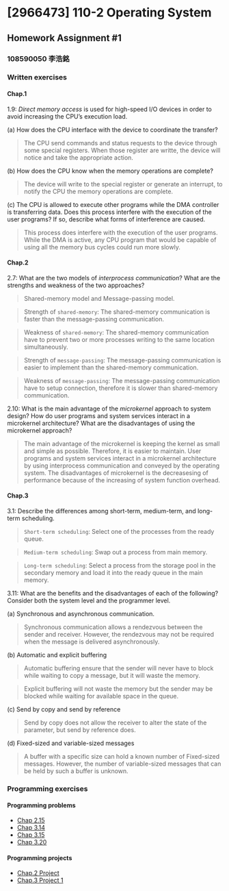 # [2966473] 110-2 Operating System

## Homework Assignment #1

### 108590050 李浩銘

### Written exercises

#### Chap.1

1.9:
*Direct memory access* is used for high-speed I/O devices in order to avoid increasing the CPU’s execution load.

(a) How does the CPU interface with the device to coordinate the transfer?
> The CPU send commands and status requests to the device through some special registers. When those register are writte, the device will notice and take the appropriate action.

(b) How does the CPU know when the memory operations are complete?
> The device will write to the special register or generate an interrupt, to notify the CPU the memory operations are complete.

(c) The CPU is allowed to execute other programs while the DMA controller is transferring data. Does this process interfere with the execution of the user programs? If so, describe what forms of interference are caused.
> This process does interfere with the execution of the user programs. While the DMA is active, any CPU program that would be capable of using all the memory bus cycles could run more slowly.

#### Chap.2

2.7:
What are the two models of *interprocess communication*? What are the strengths and weakness of the two approaches?
> Shared-memory model and Message-passing model.  

> Strength of `shared-memory`:
> The shared-memory communication is faster than the message-passing communication.

> Weakness of `shared-memory`:
> The shared-memory communication have to prevent two or more processes writing to the same location simultaneously.

> Strength of `message-passing`:
> The message-passing communication is easier to implement than the shared-memory communication.

> Weakness of `message-passing`:
> The message-passing communication have to setup connection, therefore it is slower than shared-memory communication.

2.10:
What is the main advantage of the *microkernel* approach to system design? How do user programs and system services interact in a microkernel architecture? What are the disadvantages of using the microkernel approach?
> The main advantage of the microkernel is keeping the kernel as small and simple as possible. Therefore, it is easier to maintain. User programs and system services interact in a microkernel architecture by using interprocess communication and conveyed by the operating system. The disadvantages of microkernel is the decreasesing of performance because of the increasing of system function overhead.

#### Chap.3

3.1:
Describe the differences among short-term, medium-term, and long-term scheduling.
> `Short-term scheduling`: Select one of the processes from the ready queue.

> `Medium-term scheduling`: Swap out a process from main memory.

> `Long-term scheduling`: Select a process from the storage pool in the secondary memory and load it into the ready queue in the main memory.

3.11:
What are the benefits and the disadvantages of each of the following? Consider both the system level and the programmer level.

(a) Synchronous and asynchronous communication.
> Synchronous communication allows a rendezvous between the sender and receiver. However, the rendezvous may not be required when the message is delivered asynchronously.

(b) Automatic and explicit buffering
> Automatic buffering ensure that the sender will never have to block while waiting to copy a message, but it will waste the memory.

> Explicit buffering will not waste the memory but the sender may be blocked while waiting for available space in the queue.

(c) Send by copy and send by reference
> Send by copy does not allow the receiver to alter the state of the parameter, but send by reference does.

(d) Fixed-sized and variable-sized messages
> A buffer with a specific size can hold a known number of Fixed-sized messages. However, the number of variable-sized messages that can be held by such a buffer is unknown.

### Programming exercises

#### Programming problems

- [Chap 2.15](./Chap2.15/README.md)
- [Chap 3.14](./Chap3.14/README.md)
- [Chap 3.15](./Chap3.15/README.md)
- [Chap 3.20](./Chap3.20/README.md)

#### Programming projects

- [Chap.2 Project](./Chap2Project/README.md)
- [Chap.3 Project 1](./Chap3Project1/README.md)
